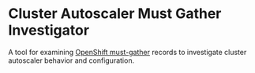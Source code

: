 # Cluster Autoscaler Must Gather Investigator

A tool for examining [OpenShift must-gather](https://github.com/openshift/must-gather) records
to investigate cluster autoscaler behavior and configuration.
